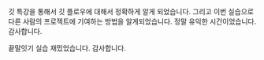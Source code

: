 깃 특강을 통해서 깃 플로우에 대해서 정확하게 알게 되었습니다.
그리고 이번 실습으로 다른 사람의 프로젝트에 기여하는 방법을 알게되었습니다.
정말 유익한 시간이었습니다.
감사합니다.

끝말잇기 실습 재밌었습니다. 감사합니다.
